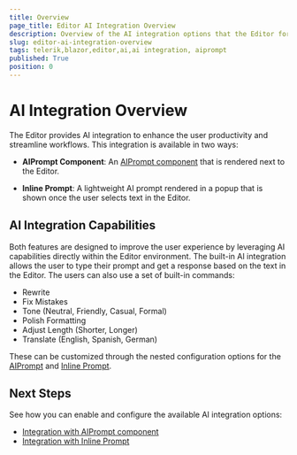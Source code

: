 ```yaml
---
title: Overview
page_title: Editor AI Integration Overview
description: Overview of the AI integration options that the Editor for Blazor provides.
slug: editor-ai-integration-overview
tags: telerik,blazor,editor,ai,ai integration, aiprompt
published: True
position: 0
---
```


# AI Integration Overview

The Editor provides AI integration to enhance the user productivity and streamline workflows. This integration is available in two ways:

* **AIPrompt Component**: An [AIPrompt component](slug:aiprompt-overview) that is rendered next to the Editor.

* **Inline Prompt**: A lightweight AI prompt rendered in a popup that is shown once the user selects text in the Editor.

## AI Integration Capabilities

Both features are designed to improve the user experience by leveraging AI capabilities directly within the Editor environment. The built-in AI integration allows the user to type their prompt and get a response based on the text in the Editor. The users can also use a set of built-in commands:
* Rewrite
* Fix Mistakes
* Tone (Neutral, Friendly, Casual, Formal)
* Polish Formatting
* Adjust Length (Shorter, Longer)
* Translate (English, Spanish, German)

These can be customized through the nested configuration options for the [AIPrompt](slug:editor-aiprompt-integration) and [Inline Prompt](slug:editor-inline-prompt-integration).

## Next Steps

See how you can enable and configure the available AI integration options: 

* [Integration with AIPrompt component](slug:editor-aiprompt-integration)
* [Integration with Inline Prompt](slug:editor-inline-prompt-integration)